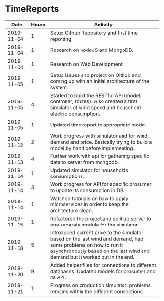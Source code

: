 # TimeReports
| Date  |      Hours    | Activity                                       |
| ----------- | ------- |------------------------------------------------|
| 2019-11-04  | 1       | Setup Github Repository and first time reporting. |
| 2019-11-04  | 1       | Research on nodeJS and MongoDB. |
| 2019-11-04  | 1       | Research on Web Development. |
| 2019-11-05  | 1       | Setup issues and project on Github and coming up with an initial architecture of the system. |
| 2019-11-05  | 4       | Started to build the RESTful API (model, controller, routes). Also created a first simulator of wind speed and household electric consumption. |
| 2019-11-05  | 1       | Updated time report to appropriate model. |
| 2019-11-12  | 2       | Work progress with simulator and for wind, demand and price. Basically trying to build a model by hand before implementing. |
| 2019-11-13  | 4       | Further work with api for gathering specific data to server from mongodb. |
| 2019-11-14  | 1       | Updated simulator for households consumptions. |
| 2019-11-14  | 3       | Work progress for API for specific prosumer to update its consumption in DB. |
| 2019-11-14  | 1       | Watched tutorials on how to apply microservices in order to keep the architecture clean. |
| 2019-11-15  | 1       | Refactored the project and split up server to one separate module for the simulator. |
| 2019-11-18  | 5       | Introduced current price to the simulator based on the last wind and demand, had some problems on how to run it asynchronously based on the last wind and demand but it worked out in the end. |
| 2019-11-20  | 9       | Added helper files for connections to different databases. Updated models for prosumer and its API. |
| 2019-11-21  | 1       | Progress on production simulator, problems remains within the different connections. |

